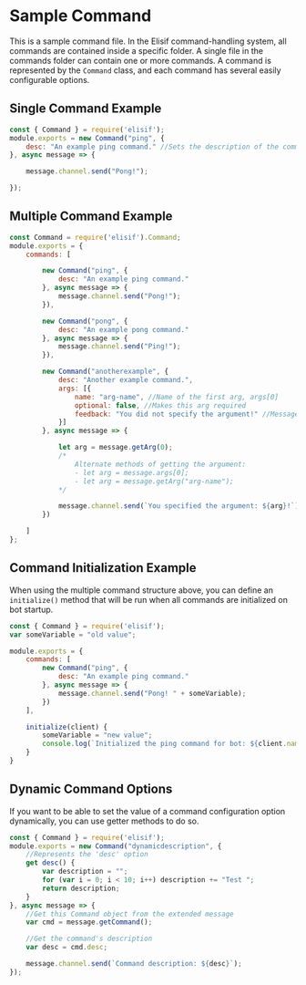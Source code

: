 # Sample Command

This is a sample command file. In the Elisif command-handling system, all commands are contained inside a specific folder. A single file in the commands folder can contain one or more commands. A command is represented by the `Command` class, and each command has several easily configurable options.

## Single Command Example

```js
const { Command } = require('elisif');
module.exports = new Command("ping", {
    desc: "An example ping command." //Sets the description of the command. Can be used in "help" commands.
}, async message => {

    message.channel.send("Pong!");

});
```

## Multiple Command Example

```js
const Command = require('elisif').Command;
module.exports = {
    commands: [

        new Command("ping", {
            desc: "An example ping command."
        }, async message => {
            message.channel.send("Pong!");
        }),

        new Command("pong", {
            desc: "An example pong command."
        }, async message => {
            message.channel.send("Ping!");
        }),

        new Command("anotherexample", {
            desc: "Another example command.",
            args: [{
                name: "arg-name", //Name of the first arg, args[0]
                optional: false, //Makes this arg required
                feedback: "You did not specify the argument!" //Message sent when arg is not provided by user
            }]
        }, async message => {

            let arg = message.getArg(0);
            /*
                Alternate methods of getting the argument:
                - let arg = message.args[0];
                - let arg = message.getArg("arg-name");
            */

            message.channel.send(`You specified the argument: ${arg}!`);
        })

    ]
};
```

## Command Initialization Example

When using the multiple command structure above, you can define an `initialize()` method that will be run when all commands are initialized on bot startup.

```js
const { Command } = require('elisif');
var someVariable = "old value";

module.exports = {
    commands: [
        new Command("ping", {
            desc: "An example ping command."
        }, async message => {
            message.channel.send("Pong! " + someVariable);
        })
    ],

    initialize(client) {
        someVariable = "new value";
        console.log(`Initialized the ping command for bot: ${client.name}.`);
    }
}
```

## Dynamic Command Options

If you want to be able to set the value of a command configuration option dynamically, you can use getter methods to do so.

```js
const { Command } = require('elisif');
module.exports = new Command("dynamicdescription", {
    //Represents the 'desc' option
    get desc() {
        var description = "";
        for (var i = 0; i < 10; i++) description += "Test ";
        return description;
    }
}, async message => {
    //Get this Command object from the extended message
    var cmd = message.getCommand();

    //Get the command's description
    var desc = cmd.desc;

    message.channel.send(`Command description: ${desc}`);
});
```